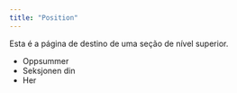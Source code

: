 ```yaml
---
title: "Position"
---
```


Esta é a página de destino de uma seção de nível superior.

* Oppsummer
* Seksjonen din
* Her
